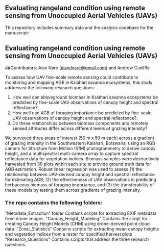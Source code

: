 ## Evaluating rangeland condition using remote sensing from Unoccupied Aerial Vehicles (UAVs) 

This repository includes summary data and the analysis codebase for the manuscript:

## Evaluating rangeland condition using remote sensing from Unoccupied Aerial Vehicles (UAVs) 

##Contributors: Alan Nare (alandnare@gmail.com) and Andrew Cunliffe


To assess how UAV fine-scale remote sensing could contribute to monitoring and mapping AGB in Kalahari savanna ecosystems, this study addressed the following research questions:

1. How well can aboveground biomass in Kalahari savanna ecosystems be predicted by fine-scale UAV observations of canopy height and spectral reflectance?; 
2. How well can AGB of foraging importance be predicted by fine-scale UAV observations of canopy height and spectral reflectance?; 
3. Do these relationships between biomass components and remotely sensed attributes differ across different levels of grazing intensity?


We surveyed three areas of interest (50 m x 50 m each) across a gradient of grazing 
intensity in the Southwestern Kalahari, Botswana, using an RGB camera for Structure 
from Motion (SfM) photogrammetry to derive canopy height, and a multispectral multi-camera 
array to capture spectral reflectance data for vegetation indices. Biomass samples 
were destructively harvested from 30 plots within each site to provide ground truth 
data for AGB estimation. Robust linear regression was used to assess (1) the 
relationship between UAV-derived canopy height and spectral reflectance for estimating 
AGB, (2) the effectiveness of UAV observations in predicting herbaceous biomass of 
foraging importance, and (3) the transferability of these models by testing them 
across gradients of grazing intensity.


### The repo contains the following folders:

"Metadata_Extraction" folder Contains scripts for extracting EXIF metadata from drone images.
"Canopy_Height_Modeling" Contains the script for creating Canopy Height Models (CHM) using drone-derived point cloud data.
"Zonal_Statistics" Contains scripts for extracting mean canopy heights and vegetation indices from a raster for specified harvest plots
"Research_Questions" Contains scripts that address the three research questions.
